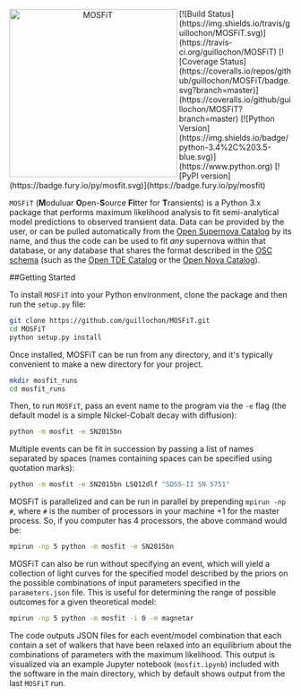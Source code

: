 <p align="center"><img src="logo.png" align="left" alt="MOSFiT" width="300"/></p>
[![Build Status](https://img.shields.io/travis/guillochon/MOSFiT.svg)](https://travis-ci.org/guillochon/MOSFiT)
[![Coverage Status](https://coveralls.io/repos/github/guillochon/MOSFiT/badge.svg?branch=master)](https://coveralls.io/github/guillochon/MOSFiT?branch=master)
[![Python Version](https://img.shields.io/badge/python-3.4%2C%203.5-blue.svg)](https://www.python.org)
[![PyPI version](https://badge.fury.io/py/mosfit.svg)](https://badge.fury.io/py/mosfit)

`MOSFiT` (**M**oduluar **O**pen-**S**ource **Fi**tter for **T**ransients) is a Python 3.x package that performs maximum likelihood analysis to fit semi-analytical model predictions to observed transient data. Data can be provided by the user, or can be pulled automatically from the [Open Supernova Catalog](https://sne.space) by its name, and thus the code can be used to fit *any* supernova within that database, or any database that shares the format described in the [OSC schema](https://github.com/astrocatalogs/supernovae/blob/master/SCHEMA.md) (such as the [Open TDE Catalog](https://tde.space) or the [Open Nova Catalog](https://opennova.space)).<br clear="all">

##Getting Started

To install `MOSFiT` into your Python environment, clone the package and then run the `setup.py` file:

```bash
git clone https://github.com/guillochon/MOSFiT.git
cd MOSFiT
python setup.py install
```

Once installed, MOSFiT can be run from any directory, and it's typically convenient to make a new directory for your project.

```bash
mkdir mosfit_runs
cd mosfit_runs
```

Then, to run `MOSFiT`, pass an event name to the program via the `-e` flag (the default model is a simple Nickel-Cobalt decay with diffusion):

```bash
python -m mosfit -e SN2015bn
```

Multiple events can be fit in succession by passing a list of names separated by spaces (names containing spaces can be specified using quotation marks):

```bash
python -m mosfit -e SN2015bn LSQ12dlf "SDSS-II SN 5751"
```

MOSFiT is parallelized and can be run in parallel by prepending `mpirun -np #`, where `#` is the number of processors in your machine +1 for the master process. So, if you computer has 4 processors, the above command would be:

```bash
mpirun -np 5 python -m mosfit -e SN2015bn
```

MOSFiT can also be run without specifying an event, which will yield a collection of light curves for the specified model described by the priors on the possible combinations of input parameters specified in the `parameters.json` file. This is useful for determining the range of possible outcomes for a given theoretical model:

```bash
mpirun -np 5 python -m mosfit -i 0 -m magnetar
```

The code outputs JSON files for each event/model combination that each contain a set of walkers that have been relaxed into an equilibrium about the combinations of parameters with the maximum likelihood. This output is visualized via an example Jupyter notebook (`mosfit.ipynb`) included with the software in the main directory, which by default shows output from the last `MOSFiT` run.
